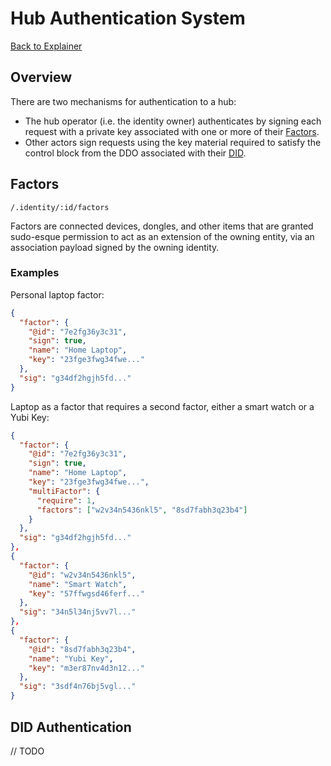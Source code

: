 # Hub Authentication System

[Back to Explainer](../explainer.md)

## Overview
There are two mechanisms for authentication to a hub:
 - The hub operator (i.e. the identity owner) authenticates by signing each request with a private key associated with one or more of their [Factors](#factor-authentication).
 - Other actors sign requests using the key material required to satisfy the control block from the DDO associated with their [DID](#did-authentication).

## Factors

`/.identity/:id/factors`

Factors are connected devices, dongles, and other items that are granted sudo-esque permission to act as an extension of the owning entity, via an association payload signed by the owning identity.

### Examples

Personal laptop factor:

```json
{
  "factor": {
    "@id": "7e2fg36y3c31",
    "sign": true,
    "name": "Home Laptop",
    "key": "23fge3fwg34fwe..."
  },
  "sig": "g34df2hgjh5fd..."
}
```

Laptop as a factor that requires a second factor, either a smart watch or a Yubi Key:

```json
{
  "factor": {
    "@id": "7e2fg36y3c31",
    "sign": true,
    "name": "Home Laptop",
    "key": "23fge3fwg34fwe...",
    "multiFactor": {
      "require": 1,
      "factors": ["w2v34n5436nkl5", "8sd7fabh3q23b4"]
    }
  },
  "sig": "g34df2hgjh5fd..."
},
{
  "factor": {
    "@id": "w2v34n5436nkl5",
    "name": "Smart Watch",
    "key": "57ffwgsd46ferf..."
  },
  "sig": "34n5l34nj5vv7l..."
},
{
  "factor": {
    "@id": "8sd7fabh3q23b4",
    "name": "Yubi Key",
    "key": "m3er87nv4d3n12..."
  },
  "sig": "3sdf4n76bj5vgl..."
}
```

## DID Authentication

// TODO
